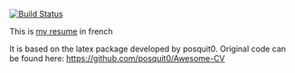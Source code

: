 [![Build Status][status-png]][status]

This is [my resume](resume-fr/resume.pdf) in french 

It is based on the latex package developed
by posquit0. Original code can be found here:
https://github.com/posquit0/Awesome-CV

  [status]: https://travis-ci.org/jecaro/cv?branch=master
  [status-png]: https://travis-ci.org/jecaro/cv.svg?branch=master


